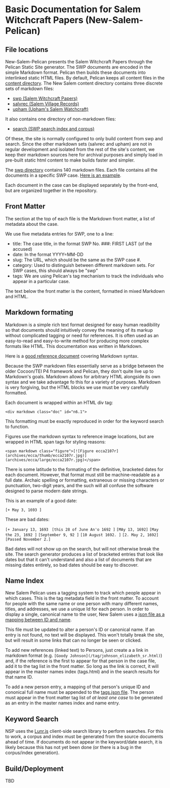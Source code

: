 # Basic Documentation for Salem Witchcraft Papers (New-Salem-Pelican)

## File locations

New-Salem-Pelican presents the Salem Witchcraft Papers through the Pelican Static Site generator. The SWP documents are encoded in the simple Markdown format. Pelican then builds these documents into interlinked static HTML files. By default, Pelican keeps all content files in the [content directory](https://github.com/scholarslab/new-salem-pelican/tree/master/content). The New Salem content directory contains three discrete sets of markdown files:

* [swp (Salem Witchcraft Papers)](https://github.com/scholarslab/new-salem-pelican/tree/master/content/swp)
* [salvrec (Salem Village Records)](https://github.com/scholarslab/new-salem-pelican/tree/master/content/salvrec)
* [upham (Upham's Salem Watchcraft)](https://github.com/scholarslab/new-salem-pelican/tree/master/content/upham)

It also contains one directory of non-markdown files:

* [search (SWP search index and corpus)](https://github.com/scholarslab/new-salem-pelican/tree/master/content/search)

Of these, the site is normally configured to only build content from swp and search. Since the other markdown sets (salvrec and upham) are not in regular development and isolated from the rest of the site's content, we keep their markdown sources here for archival purposes and simply load in pre-built static html content to make builds faster and simpler.

The [swp directory](https://github.com/scholarslab/new-salem-pelican/tree/master/content/swp) contains 140 markdown files. Each file contains all the documents in a specific SWP case. [Here is an example](https://raw.githubusercontent.com/scholarslab/new-salem-pelican/master/content/swp/n6.md).

Each document in the case can be displayed separately by the front-end, but are organized together in the repository.

## Front Matter

The section at the top of each file is the Markdown front matter, a list of metadata about the case.

We use five metadata entries for SWP, one to a line:
* title: The case title, in the format SWP No. ###: FIRST LAST (of the accused)
* date: In the format YYYY=MM-DD
* slug: The URL, which should be the same as the SWP case #.
* category: Used to distinguish between different markdown sets. For SWP cases, this should always be "swp"
* tags: We are using Pelican's tag mechanism to track the individuals who appear in a particular case.

The text below the front matter is the content, formatted in mixed Markdown and HTML.

## Markdown formating

Markdown is a simple rich text format designed for easy human readibility so that documents should intuitively convey the meaning of its markup without complicated tagging or need for references. It is often used as an easy-to-read and easy-to-write method for producing more complex formats like HTML. This documentation was written in Markdown.

Here is a [good reference document](https://github.com/adam-p/markdown-here/wiki/Markdown-Cheatsheet) covering Markdown syntax.

Because the SWP markdown files essentially serve as a bridge between the older Cocoon/TEI P4 framework and Pelican, they don't quite live up to Markdown's goals. Markdown allows for arbitrary HTML alongside its own syntax and we take advantage fo this for a variety of purposes. Markdown is very forgiving, but the HTML blocks we use must be very carefully formatted.

Each document is wrapped within an HTML div tag:

`<div markdown class="doc" id="n6.1">`

This formatting must be exactly reproduced in order for the keyword search to function.

Figures use the markdown syntax to reference image locations, but are wrapped in HTML span tags for styling reasons:

`<span markdown class="figure">[![Figure ecca2107r](archives/ecca/thumb/ecca2107r.jpg)](archives/ecca/large/ecca2107r.jpg)</span>`

There is some latitude to the formating of the definitive, bracketed dates for each document. However, that format must still be machine-readable as a full date. Archaic spelling or formatting, extraneous or missing characters or punctuation, two-digit years, and the such will all confuse the software designed to parse modern date strings.

This is an example of a good date:

`[+ May 3, 1693 ]`

These are bad dates:

`[+ January 13, 1693 `
`[this 28 of June An'o 1692 ]`
`[MAy 13, 1692]`
`[May the 23, 1692 ]`
`[September 9, 92 ]`
`[10 August 1692. ]`
`[2. May 2, 1692]`
`[Passed November 2.]`

Bad dates will not show up on the search, but will not otherwise break the site. The search generator produces a list of bracketed entries that look like dates but that it can't understand and also a list of documents that are missing dates entirely, so bad dates should be easy to discover.

## Name Index

New Salem Pelican uses a tagging system to track which people appear in which cases. This is the tag metadata field in the front matter. To account for people with the same name or one person with many different names, titles, and addresses, we use a unique Id for each person. In order to display a single, canonical name to the user, New Salem uses a [json file as a mapping between ID and name](https://github.com/scholarslab/new-salem-pelican/blob/master/tags.json).

This file must be updated to alter a person's ID or canonical name. If an entry is not found, no text will be displayed. This won't totally break the site, but will result in some links that can no longer be seen or clicked.

To add new references (linked text) to Persons, just create a a link in markdown format (e.g. `[Goody Johnson](/tag/johnson_elizabeth_sr.html)`) and, if the reference is the first to appear for that person in the case file, add it to the tag list in the front matter. So long as the link is correct, it will appear in the master names index (tags.html) and in the search results for that name ID.

To add a new person entry, a mapping of that person's unique ID and cononical full name must be appended to the [tags.json file](https://github.com/scholarslab/new-salem-pelican/blob/master/tags.json). The person must appear in the front matter tag list of *at least one case* to be generated as an entry in the master names index and name entry.

## Keyword Search

NSP uses the [Lunr.js](https://github.com/olivernn/lunr.js) client-side search library to perform searches. For this to work, a corpus and index must be generated from the source documents ahead of time. If documents do not appear in the keyword/date search, it is likely because this has not yet been done (or there is a bug in the corpus/index generation).

## Build/Deployment

TBD
